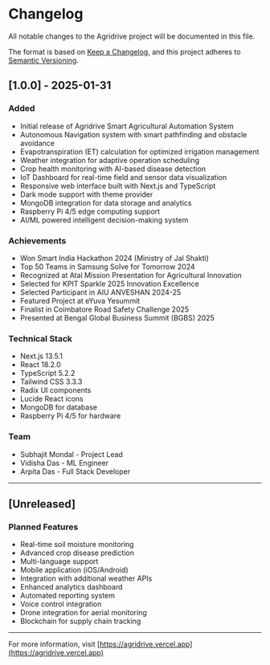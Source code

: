 # Changelog

All notable changes to the Agridrive project will be documented in this file.

The format is based on [Keep a Changelog](https://keepachangelog.com/en/1.0.0/),
and this project adheres to [Semantic Versioning](https://semver.org/spec/v2.0.0.html).

## [1.0.0] - 2025-01-31

### Added

- Initial release of Agridrive Smart Agricultural Automation System
- Autonomous Navigation system with smart pathfinding and obstacle avoidance
- Evapotranspiration (ET) calculation for optimized irrigation management
- Weather integration for adaptive operation scheduling
- Crop health monitoring with AI-based disease detection
- IoT Dashboard for real-time field and sensor data visualization
- Responsive web interface built with Next.js and TypeScript
- Dark mode support with theme provider
- MongoDB integration for data storage and analytics
- Raspberry Pi 4/5 edge computing support
- AI/ML powered intelligent decision-making system

### Achievements

- Won Smart India Hackathon 2024 (Ministry of Jal Shakti)
- Top 50 Teams in Samsung Solve for Tomorrow 2024
- Recognized at Atal Mission Presentation for Agricultural Innovation
- Selected for KPIT Sparkle 2025 Innovation Excellence
- Selected Participant in AIU ANVESHAN 2024-25
- Featured Project at eYuva Yesummit
- Finalist in Coimbatore Road Safety Challenge 2025
- Presented at Bengal Global Business Summit (BGBS) 2025

### Technical Stack

- Next.js 13.5.1
- React 18.2.0
- TypeScript 5.2.2
- Tailwind CSS 3.3.3
- Radix UI components
- Lucide React icons
- MongoDB for database
- Raspberry Pi 4/5 for hardware

### Team

- Subhajit Mondal - Project Lead
- Vidisha Das - ML Engineer
- Arpita Das - Full Stack Developer

---

## [Unreleased]

### Planned Features

- Real-time soil moisture monitoring
- Advanced crop disease prediction
- Multi-language support
- Mobile application (iOS/Android)
- Integration with additional weather APIs
- Enhanced analytics dashboard
- Automated reporting system
- Voice control integration
- Drone integration for aerial monitoring
- Blockchain for supply chain tracking

---

For more information, visit [https://agridrive.vercel.app](https://agridrive.vercel.app)
